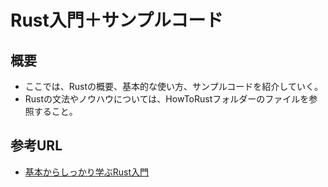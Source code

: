 # Rust入門＋サンプルコード
## 概要
- ここでは、Rustの概要、基本的な使い方、サンプルコードを紹介していく。
- Rustの文法やノウハウについては、HowToRustフォルダーのファイルを参照すること。

## 参考URL
- [基本からしっかり学ぶRust入門](https://atmarkit.itmedia.co.jp/ait/series/24844/)